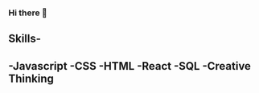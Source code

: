 ### Hi there 👋

## Skills-
-Javascript
-CSS
-HTML
-React
-SQL
-Creative Thinking
-
<!--
**Vance-M/Vance-M** is a ✨ _special_ ✨ repository because its `README.md` (this file) appears on your GitHub profile.

